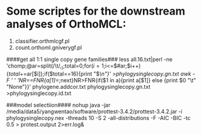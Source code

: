 # Some scriptes for the downstream analyses of OrthoMCL:
  1. 	classifier.orthmlcgf.pl
  2.  count.orthoml.gniverygf.pl
  
####get all 1:1 single copy gene families###
less all.16.txt|perl -ne 'chomp;@ar=split(/\t/,$_);$total=0;for($i=1;$i<=$#ar;$i++){$total+=$ar[$i]};if($total==16){print "$_\n"}' >phylogysinglecopy.gn.txt
awk -F ' '  'NR==FNR{a[$1]=$_;next}NR>FNR{if($1 in a){print a[$1]} else {print $0 "\t" "None"}}'  phylogene.addcor.txt phylogysinglecopy.gn.txt >phylogysinglecopy.id.txt

###model selectiion####
nohup java -jar /media/data5/yangwentao/software/prottest-3.4.2/prottest-3.4.2.jar -i phylogysinglecopy.nex  -threads 10  -S 2 -all-distributions -F -AIC -BIC -tc 0.5 > protest.output 2>err.log&
